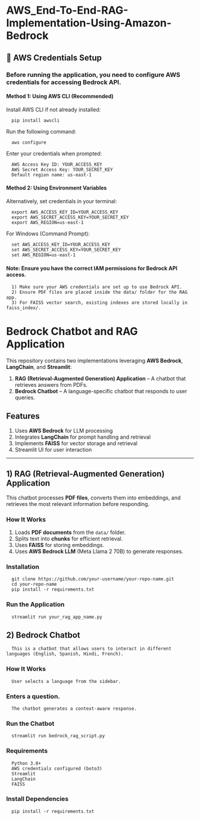 # AWS_End-To-End-RAG-Implementation-Using-Amazon-Bedrock

## 🔑 AWS Credentials Setup

### Before running the application, you need to configure AWS credentials for accessing Bedrock API.

#### Method 1: Using AWS CLI (Recommended)
Install AWS CLI if not already installed:
      
      pip install awscli

Run the following command:
  
      aws configure

Enter your credentials when prompted:
      
      AWS Access Key ID: YOUR_ACCESS_KEY
      AWS Secret Access Key: YOUR_SECRET_KEY
      Default region name: us-east-1

#### Method 2: Using Environment Variables
  
Alternatively, set credentials in your terminal:
    
      export AWS_ACCESS_KEY_ID=YOUR_ACCESS_KEY
      export AWS_SECRET_ACCESS_KEY=YOUR_SECRET_KEY
      export AWS_REGION=us-east-1

For Windows (Command Prompt):
    
      set AWS_ACCESS_KEY_ID=YOUR_ACCESS_KEY
      set AWS_SECRET_ACCESS_KEY=YOUR_SECRET_KEY
      set AWS_REGION=us-east-1

#### Note: Ensure you have the correct IAM permissions for Bedrock API access.

      1) Make sure your AWS credentials are set up to use Bedrock API.
      2) Ensure PDF files are placed inside the data/ folder for the RAG app.
      3) For FAISS vector search, existing indexes are stored locally in faiss_index/.


# Bedrock Chatbot and RAG Application  

This repository contains two implementations leveraging **AWS Bedrock**, **LangChain**, and **Streamlit**:  
1. **RAG (Retrieval-Augmented Generation) Application** – A chatbot that retrieves answers from PDFs.  
2. **Bedrock Chatbot** – A language-specific chatbot that responds to user queries.  

## Features  

1) Uses **AWS Bedrock** for LLM processing  
2) Integrates **LangChain** for prompt handling and retrieval  
3) Implements **FAISS** for vector storage and retrieval  
4) Streamlit UI for user interaction  

---

## 1) RAG (Retrieval-Augmented Generation) Application  

This chatbot processes **PDF files**, converts them into embeddings, and retrieves the most relevant information before responding.  

### How It Works  

1. Loads **PDF documents** from the `data/` folder.  
2. Splits text into **chunks** for efficient retrieval.  
3. Uses **FAISS** for storing embeddings.  
4. Uses **AWS Bedrock LLM** (Meta Llama 2 70B) to generate responses.  

### Installation  

      git clone https://github.com/your-username/your-repo-name.git
      cd your-repo-name
      pip install -r requirements.txt

### Run the Application

      streamlit run your_rag_app_name.py

## 2) Bedrock Chatbot

      This is a chatbot that allows users to interact in different languages (English, Spanish, Hindi, French).

### How It Works

      User selects a language from the sidebar.

### Enters a question.

      The chatbot generates a context-aware response.

### Run the Chatbot

      streamlit run bedrock_rag_script.py

### Requirements

      Python 3.8+
      AWS credentials configured (boto3)
      Streamlit
      LangChain
      FAISS

### Install Dependencies

      pip install -r requirements.txt
